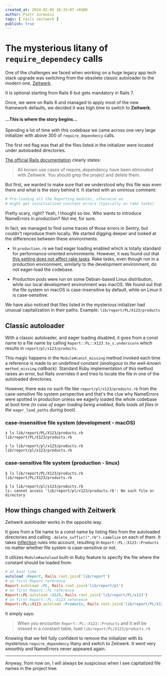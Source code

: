 ```yaml
---
created_at: 2024-02-05 16:33:07 +0100
author: Piotr Jurewicz
tags: [ rails zeitwerk ]
publish: true
---
```


# The mysterious litany of `require_dependecy` calls

One of the challenges we faced when working on a huge legacy app tech stack upgrade was switching from the obsolete
classic autoloader to the modern one, [Zeitwerk](https://github.com/fxn/zeitwerk).

It is optional starting from Rails 6 but gets mandatory in Rails 7.

Once, we were on Rails 6 and managed to apply most of the new framework defaults, we decided it was high time to switch
to __Zeitwerk__.

#### ...This is where the story begins...

Spending a lot of time with this codebase we came across one very large initializer with above 300
of `require_dependency` calls.

The first red flag was that all the files listed in the initializer were located under autoloaded directories.

[The official Rails documentation](https://guides.rubyonrails.org/classic_to_zeitwerk_howto.html#delete-require-dependency-calls)
clearly states:
> All known use cases of require_dependency have been eliminated with Zeitwerk. You should grep the project and delete
> them.

But first, we wanted to make sure that we understood why this file was even there and what is the story behind it.
It started with an ominous comment:

```ruby
# Pre-loading all the Reporting modules, otherwise we
# might get uninitialized constant errors (typically on rake tasks)
```

Pretty scary, right? Yeah, I thought so too. Who wants to introduce NameErrors in production? Not me, for sure.

In fact, we managed to find some traces of those errors in Sentry, but couldn't reproduce them locally. We started
digging deeper and looked at the differences between these environments.

- In `production.rb` we had eager loading enabled which is totally standard for performance-oriented environments.
  However, it was found out
  that [this setting does not affect rake tasks](https://www.codegram.com/blog/rake-ignores-eager-loading-rails-config/).
  Rake tasks, even though run in a production environment, similarly to the development environment, do not eager-load
  the codebase.

- Production pods were run on some Debian-based Linux distribution, while our local development environment was macOS.
  We found out that the file system on macOS is case-insensitive by default, while on Linux it is case-sensitive.

We have also noticed that files listed in the mysterious initializer had unusual capitalization in their paths.
Example: `lib/report/PL/X123/products`

## Classic autoloader

With a classic autoloader, and eager loading disabled, it goes from a const name to a file name by
calling `Raport::PL::X123.to_s.underscore` which results in `report/pl/x123/products`.

This magic happens in the `Module#const_missing` method invoked each time a reference is made to an undefined constant
_(analogous to the well-known_ `method_missing` _callback)_.
Standard Ruby implementation of this method raises an error, but Rails overrides it and tries to locate the file in one
of the autoloaded directories.

However, there was no such file like `report/pl/x123/products.rb` from the case-sensitive file system perspective and
that's the clue why NameErrors were spotted in production unless we eagerly loaded the whole codebase at boot time _(in
case of eager loading being enabled, Rails loads all files in the_ `eager_load_paths` _during boot)_.

### case-insensitive file system (development - macOS)

```
❯ ls lib/report/PL/X123/products.rb
lib/report/PL/X123/products.rb

❯ ls lib/report/pl/x123/products.rb
lib/report/pl/x123/products.rb
```

### case-sensitive file system (production - linux)

```
$ ls lib/report/PL/X123/products.rb
lib/report/PL/X123/products.rb

$ ls lib/report/pl/x123/products.rb
ls: cannot access 'lib/report/pl/x123/products.rb': No such file or directory
```

## How things changed with Zeitwerk

Zeitwerk autoloader works in the opposite way.

It goes from a file name to a const name by listing files from the autoloaded directories and
calling `.delete_suffix!(".rb").camelize` on each of them.
It takes [inflection](https://github.com/fxn/zeitwerk?tab=readme-ov-file#inflection) rules into account, resulting
in `Report::PL::X123::Products` no matter whether file system is case-sensitive or not.

It utilizes `Module#autoload` built-in Ruby feature to specify the file where the constant should be loaded from:

```ruby
# at boot time
autoload :Report, Rails.root.join('lib/report')
# on first Report reference
Report.autoload :PL, Rails.root.join('lib/report/pl')
# on first Report::PL reference
Report::PL.autoload :X123, Rails.root.join('lib/report/PL/x123')
# on first Report::PL::X123 reference
Report::PL::X123.autoload :Products, Rails.root.join('lib/report/PL/X123/products.rb')
```

It simply says:
> When you encounter `Report::PL::X123::Products` and it will be missed in a constant table,
> load `lib/report/PL/X123/products.rb`

Knowing that we felt fully confident to remove the initializer with its mysterious `require_dependency` litany and
switch to Zeitwerk. It went very smoothly and NameErrors never appeared again.
___
Anyway, from now on, I will always be suspicious when I see capitalized file names in the project tree.